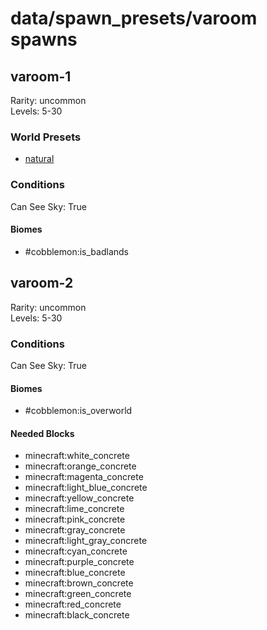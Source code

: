 # data/spawn_presets/varoom spawns  
  
## varoom-1  
Rarity: uncommon  
Levels: 5-30  
  
### World Presets  
* [natural](/data/spawn_data/natural.md)  
  
### Conditions  
Can See Sky: True  
  
#### Biomes  
  * #cobblemon:is_badlands
  
  
## varoom-2  
Rarity: uncommon  
Levels: 5-30  
  
### Conditions  
Can See Sky: True  
  
#### Biomes  
  * #cobblemon:is_overworld
  
  
#### Needed Blocks  
  * minecraft:white_concrete
  * minecraft:orange_concrete
  * minecraft:magenta_concrete
  * minecraft:light_blue_concrete
  * minecraft:yellow_concrete
  * minecraft:lime_concrete
  * minecraft:pink_concrete
  * minecraft:gray_concrete
  * minecraft:light_gray_concrete
  * minecraft:cyan_concrete
  * minecraft:purple_concrete
  * minecraft:blue_concrete
  * minecraft:brown_concrete
  * minecraft:green_concrete
  * minecraft:red_concrete
  * minecraft:black_concrete
  
